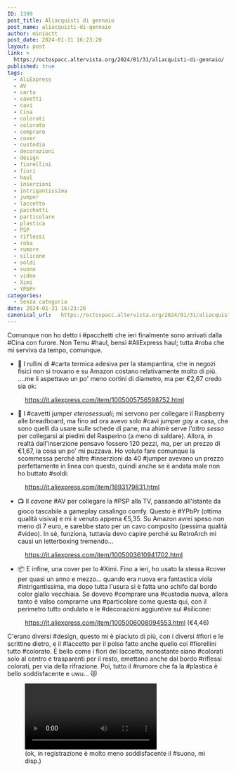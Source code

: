 ```yaml
---
ID: 1399
post_title: Aliacquisti di gennaio
post_name: aliacquisti-di-gennaio
author: minioctt
post_date: 2024-01-31 16:23:20
layout: post
link: >
  https://octospacc.altervista.org/2024/01/31/aliacquisti-di-gennaio/
published: true
tags:
  - AliExpress
  - AV
  - carta
  - cavetti
  - cavi
  - Cina
  - colorati
  - colorato
  - comprare
  - cover
  - custodia
  - decorazioni
  - design
  - fiorellini
  - fiori
  - haul
  - inserzioni
  - intrigantissima
  - jumper
  - laccetto
  - pacchetti
  - particolare
  - plastica
  - PSP
  - riflessi
  - roba
  - rumore
  - silicone
  - soldi
  - suono
  - video
  - Ximi
  - YPbPr
categories:
  - Senza categoria
date: 2024-01-31 16:23:20
canonical_url:   https://octospacc.altervista.org/2024/01/31/aliacquisti-di-gennaio/
---
```

<!-- wp:paragraph -->
<p>Comunque non ho detto i #pacchetti che ieri finalmente sono arrivati dalla #Cina con furore. Non Temu #haul, bensì #AliExpress haul; tutta #roba che mi serviva da tempo, comunque.</p>
<!-- /wp:paragraph -->

<!-- wp:list -->
<ul><!-- wp:list-item -->
<li>🧻️ I rullini di #carta termica adesiva per la stampantina, che in negozi fisici non si trovano e su Amazon costano relativamente molto di più. ....me li aspettavo un po' meno cortini di diametro, ma per €2,67 credo sia ok:</li>
<!-- /wp:list-item --></ul>
<!-- /wp:list -->

<!-- wp:paragraph -->
<p></p>
<!-- /wp:paragraph -->

<!-- wp:image {"id":1402,"sizeSlug":"large","linkDestination":"none"} -->
<figure class="wp-block-image size-large"><img src="https://octospacc.altervista.org/wp-content/uploads/2024/01/wp-17067132344675544667259500569626-960x720.jpg" alt="" class="wp-image-1402"/><figcaption class="wp-element-caption"><a href="https://it.aliexpress.com/item/1005005756598752.html">https://it.aliexpress.com/item/1005005756598752.html</a></figcaption></figure>
<!-- /wp:image -->

<!-- wp:list -->
<ul><!-- wp:list-item -->
<li>🔌️ I #cavetti jumper <em>eterosessuali</em>; mi servono per collegare il Raspberry alle breadboard, ma fino ad ora avevo solo #cavi jumper <em>gay</em> a casa, che sono quelli da usare sulle schede di pane, ma ahimè serve <em>l'altro sesso</em> per collegarsi ai piedini del Rasperino (a meno di saldare). Allora, in realtà dall'inserzione pensavo fossero 120 pezzi, ma, per un prezzo di €1,67, la cosa un po' mi puzzava. Ho voluto fare comunque la scommessa perché altre #inserzioni da 40 #jumper avevano un prezzo perfettamente in linea con questo, quindi anche se è andata male non ho buttato #soldi:</li>
<!-- /wp:list-item --></ul>
<!-- /wp:list -->

<!-- wp:paragraph -->
<p></p>
<!-- /wp:paragraph -->

<!-- wp:image {"id":1403,"sizeSlug":"large","linkDestination":"none"} -->
<figure class="wp-block-image size-large"><img src="https://octospacc.altervista.org/wp-content/uploads/2024/01/wp-17067135045088693348538109776490-960x720.jpg" alt="" class="wp-image-1403"/><figcaption class="wp-element-caption"><a href="https://it.aliexpress.com/item/1893179831.html">https://it.aliexpress.com/item/1893179831.html</a></figcaption></figure>
<!-- /wp:image -->

<!-- wp:list -->
<ul><!-- wp:list-item -->
<li>📺️ Il <em>cavone</em> #AV per collegare la #PSP alla TV, passando all'istante da gioco tascabile a gameplay casalingo comfy. Questo è #YPbPr (ottima qualità visiva) e mi è venuto appena €5,35. Su Amazon avrei speso non meno di 7 euro, e sarebbe stato per un cavo composito (pessima qualità #video). In sé, funziona, tuttavia devo capire perché su RetroArch mi causi un letterboxing tremendo...</li>
<!-- /wp:list-item --></ul>
<!-- /wp:list -->

<!-- wp:paragraph -->
<p></p>
<!-- /wp:paragraph -->

<!-- wp:image {"id":1405,"sizeSlug":"large","linkDestination":"none"} -->
<figure class="wp-block-image size-large"><img src="https://octospacc.altervista.org/wp-content/uploads/2024/01/wp-17067136362946935578890400664209-960x1280.jpg" alt="" class="wp-image-1405"/><figcaption class="wp-element-caption"><a href="https://it.aliexpress.com/item/1005003610941702.html">https://it.aliexpress.com/item/1005003610941702.html</a></figcaption></figure>
<!-- /wp:image -->

<!-- wp:list -->
<ul><!-- wp:list-item -->
<li>📦️ E infine, una cover per lo #Ximi. Fino a ieri, ho usato la stessa #cover per quasi un anno e mezzo... quando era nuova era fantastica viola #intrigantissima, ma dopo tutta l'usura si è fatta uno schifo dal bordo color giallo vecchiaia. Se dovevo #comprare una #custodia nuova, allora tanto è valso comprarne una #particolare come questa qui, con il perimetro tutto ondulato e le #decorazioni aggiuntive sul #silicone:</li>
<!-- /wp:list-item --></ul>
<!-- /wp:list -->

<!-- wp:paragraph -->
<p></p>
<!-- /wp:paragraph -->

<!-- wp:image {"id":1398,"sizeSlug":"large"} -->
<figure class="wp-block-image size-large"><img src="https://octospacc.altervista.org/wp-content/uploads/2024/01/image_editor_output_image106393588-17067089170451002560729111579100-802x1440.jpg" alt="" class="wp-image-1398"/><figcaption class="wp-element-caption"><a href="https://it.aliexpress.com/item/1005006008094553.html">https://it.aliexpress.com/item/1005006008094553.html</a> (€4,46)</figcaption></figure>
<!-- /wp:image -->

<!-- wp:paragraph -->
<p></p>
<!-- /wp:paragraph -->

<!-- wp:paragraph -->
<p>C'erano diversi #design, questo mi è piaciuto di più, con i diversi #fiori e le scrittine dietro, e il #laccetto per il polso fatto anche quello coi #fiorellini tutto #colorato. È bello come i fiori del laccetto, nonostante siano #colorati solo al centro e trasparenti per il resto, emettano anche dal bordo #riflessi colorati, per via della rifrazione. Poi, tutto il #rumore che fa la #plastica è bello soddisfacente e uwu... 😻️</p>
<!-- /wp:paragraph -->

<!-- wp:paragraph -->
<p></p>
<!-- /wp:paragraph -->

<!-- wp:video {"id":1408} -->
<figure class="wp-block-video"><video controls src="https://octospacc.altervista.org/wp-content/uploads/2024/01/VID_2024-01-31-15-45-10-221.mp4"></video><figcaption class="wp-element-caption">(ok, in registrazione è molto meno soddisfacente il #suono, mi disp.)</figcaption></figure>
<!-- /wp:video -->